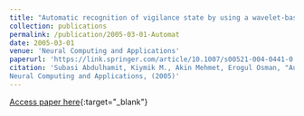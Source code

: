 ```yaml
---
title: "Automatic recognition of vigilance state by using a wavelet-based artificial neural network"
collection: publications
permalink: /publication/2005-03-01-Automat
date: 2005-03-01
venue: 'Neural Computing and Applications'
paperurl: 'https://link.springer.com/article/10.1007/s00521-004-0441-0'
citation: 'Subasi Abdulhamit, Kiymik M., Akin Mehmet, Erogul Osman, "Automatic recognition of vigilance state by using a wavelet-based artificial neural network"
Neural Computing and Applications, (2005)'
---
```

[Access paper here](https://link.springer.com/article/10.1007/s00521-004-0441-0){:target="_blank"}
